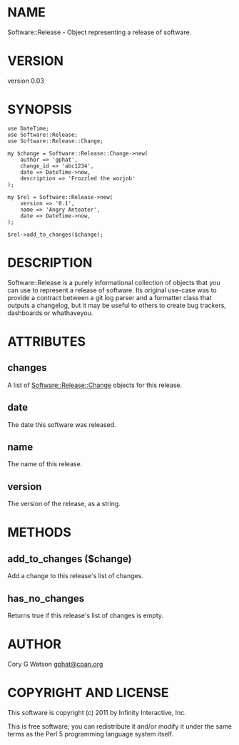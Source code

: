 # NAME

Software::Release - Object representing a release of software.

# VERSION

version 0.03

# SYNOPSIS

    use DateTime;
    use Software::Release;
    use Software::Release::Change;

    my $change = Software::Release::Change->new(
        author => 'gphat',
        change_id => 'abc1234',
        date => DateTime->now,
        description => 'Frozzled the wozjob'
    );

    my $rel = Software::Release->new(
        version => '0.1',
        name => 'Angry Anteater',
        date => DateTime->now,
    );

    $rel->add_to_changes($change);

# DESCRIPTION

Software::Release is a purely informational collection of objects that you
can use to represent a release of software.  Its original use-case was to
provide a contract between a git log parser and a formatter class that outputs
a changelog, but it may be useful to others to create bug trackers, dashboards
or whathaveyou.

# ATTRIBUTES

## changes

A list of [Software::Release::Change](http://search.cpan.org/perldoc?Software::Release::Change) objects for this release.

## date

The date this software was released.

## name

The name of this release.

## version

The version of the release, as a string.

# METHODS

## add_to_changes ($change)

Add a change to this release's list of changes.

## has_no_changes

Returns true if this release's list of changes is empty.

# AUTHOR

Cory G Watson <gphat@cpan.org>

# COPYRIGHT AND LICENSE

This software is copyright (c) 2011 by Infinity Interactive, Inc.

This is free software; you can redistribute it and/or modify it under
the same terms as the Perl 5 programming language system itself.